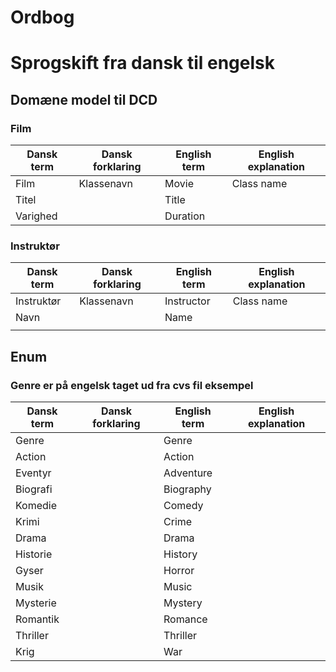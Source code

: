 ﻿# Ordbog

# Sprogskift fra dansk til engelsk

## Domæne model til DCD

### Film

| Dansk term | Dansk forklaring | English term | English explanation |
|------------|------------------|--------------|---------------------|
| Film       | Klassenavn       | Movie        | Class name          |
| Titel      |                  | Title        |                     |
| Varighed   |                  | Duration     |                     |

### Instruktør

| Dansk term | Dansk forklaring | English term | English explanation |
|------------|------------------|--------------|---------------------|
| Instruktør | Klassenavn       | Instructor   | Class name          |
| Navn       |                  | Name         |                     |
|            |                  |              |                     |


## Enum

### Genre er på engelsk taget ud fra cvs fil eksempel

| Dansk term | Dansk forklaring | English term | English explanation |
|------------|------------------|--------------|---------------------|
| Genre      |                  | Genre        |                     |
| Action     |                  | Action       |                     |
| Eventyr    |                  | Adventure    |                     |
| Biografi   |                  | Biography    |                     |
| Komedie    |                  | Comedy       |                     |
| Krimi      |                  | Crime        |                     |
| Drama      |                  | Drama        |                     |
| Historie   |                  | History      |                     |
| Gyser      |                  | Horror       |                     |
| Musik      |                  | Music        |                     |
| Mysterie   |                  | Mystery      |                     |
| Romantik   |                  | Romance      |                     |
| Thriller   |                  | Thriller     |                     |
| Krig       |                  | War          |                     |